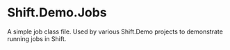 # Shift.Demo.Jobs
A simple job class file. Used by various Shift.Demo projects to demonstrate running jobs in Shift.
